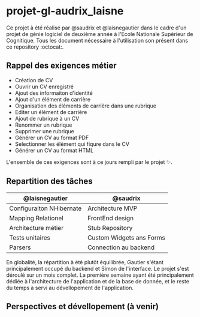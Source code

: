 # projet-gl-audrix_laisne

Ce projet à été réalisé par @saudrix et @laisnegautier dans le cadre d'un projet de génie logiciel de deuxième année à l'Ecole Nationale Supérieur de Cognitique. Tous les document nécessaire à l'utilisation son présent dans ce repository :octocat:.

## Rappel des exigences métier

 * Création de CV
 * Ouvrir un CV enregistré
 * Ajout des informaiton d'identité
 * Ajout d'un élément de carrière
 * Organisation des éléments de carrière dans une rubrique
 * Editer un élément de carrière
 * Ajout de rubrique à un CV
 * Renommer un rubrique
 * Supprimer une rubrique
 * Générer un CV au format PDF
 * Selectionner les élément qui fiqure dans le CV
 * Générer un CV au format HTML
 
 L'ensemble de ces exigences sont à ce jours rempli par le projet :sparkles:.
 
 ## Repartition des tâches
 
 @laisnegautier |   @saudrix
 -------------|--------------
 Configuraiton NHibernate | Architecture MVP
 Mapping Relationel | FrontEnd design
 Architecture métier | Stub Repository
 Tests unitaires | Custom Widgets ans Forms
 Parsers | Connection au backend
 
 En globalité, la répartition à été plutôt équilibrée, Gautier s'étant principalement occupé du backend et Simon de l'interface. Le projet s'est déroulé sur un mois complet. La première semaine ayant été principalement dédiée à l'architecture de l'application et de la base de donnée, et le reste du temps à servi au dévellopement de l'application.
 
 ## Perspectives et dévellopement (à venir)
